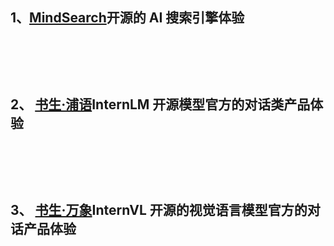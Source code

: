 <h2>1、<a class="link-info" href="https://chat.intern-ai.org.cn/" rel="nofollow" title="MindSearch">MindSearch</a>开源的 AI 搜索引擎体验</h2> <br><p style="text-align:center"><img alt="" src="https://i-blog.csdnimg.cn/direct/2db9b4aac8b34912aba0f4b083db1c76.bmp" /></p> <br><h2>2、 <a class="link-info" href="https://chat.intern-ai.org.cn/" rel="nofollow" title="书生·浦语">书生·浦语</a>InternLM 开源模型官方的对话类产品体验</h2> <br><p style="text-align:center"><img alt="" src="https://i-blog.csdnimg.cn/direct/5f8ba5bc30554153b26112ef55a4fac0.bmp" /></p> <br><h2>3、 <a class="link-info" href="https://internvl.opengvlab.com/" rel="nofollow" title="书生·万象">书生·万象</a>InternVL 开源的视觉语言模型官方的对话产品体验</h2> <br><p style="text-align:center"><img alt="" src="https://i-blog.csdnimg.cn/direct/6f0611116d40454182a6340b6bc2f125.bmp" /></p>